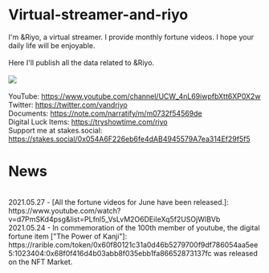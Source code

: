 # Virtual-streamer-and-riyo
I'm &Riyo, a virtual streamer. I provide monthly fortune videos. I hope your daily life will be enjoyable.
<br>
<br>
Here I'll publish all the data related to &amp;Riyo.
<br>
<br>
[![](./thumbnails/thumbnail_video_01.gif)](https://www.youtube.com/channel/UCW_4nL69iwpfbXtt6XP0X2w)
<br>
<br>
YouTube: https://www.youtube.com/channel/UCW_4nL69iwpfbXtt6XP0X2w
<br>
Twitter: https://twitter.com/vandriyo
<br>
Documents: https://note.com/narratify/m/m0732f54569de
<br>
Digital Luck Items: https://tryshowtime.com/riyo
<br>
Support me at stakes.social: https://stakes.social/0x054A6F226eb6fe4dAB4945579A7ea314Ef29f5f5
<br>
# News
<br>
2021.05.27 - [All the fortune videos for June have been released.]: https://www.youtube.com/watch?v=d7PmSKd4psg&list=PLfnl5_VsLvM2O6DEiIeXq5f2USOjWIBVb
<br>
2021.05.24 - In commemoration of the 100th member of youtube, the digital fortune item ["The Power of Kanji"]: https://rarible.com/token/0x60f80121c31a0d46b5279700f9df786054aa5ee5:1023404:0x68f0f416d4b03abb8f035ebb1fa86652873137fc was released on the NFT Market.